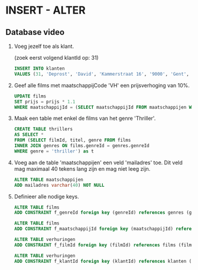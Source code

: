 # INSERT - ALTER
## Database video
1. Voeg jezelf toe als klant.

    (zoek eerst volgend klantId op: 31)
    ```sql
    INSERT INTO klanten
    VALUES (31, 'Deprost', 'David', 'Kammerstraat 16', '9000', 'Gent', 1, 0, '2022-08-30', 0)
    ```

2. Geef alle films met maatschappijCode 'VH' een prijsverhoging van 10%.
    ```sql
    UPDATE films
    SET prijs = prijs * 1.1
    WHERE maatschappijId = (SELECT maatschappijId FROM maatschappijen WHERE maatschappijCode='VH')
    ```

3. Maak een table met enkel de films van het genre 'Thriller'.
    ```sql
    CREATE TABLE thrillers
    AS SELECT *
    FROM (SELECT filmId, titel, genre FROM films
    INNER JOIN genres ON films.genreId = genres.genreId
    WHERE genre = 'thriller') as t
    ```

4. Voeg aan de table 'maatschappijen' een veld 'mailadres' toe. Dit veld mag maximaal 40 tekens lang zijn en mag niet leeg zijn.
    ```sql
    ALTER TABLE maatschappijen
    ADD mailadres varchar(40) NOT NULL
    ```

5. Definieer alle nodige keys.
    ```sql
    ALTER TABLE films
    ADD CONSTRAINT f_genreId foreign key (genreId) references genres (genreId);

    ALTER TABLE films
    ADD CONSTRAINT f_maatschappijId foreign key (maatschappijId) references maatschappijen (maatschappijId);

    ALTER TABLE verhuringen
    ADD CONSTRAINT f_filmId foreign key (filmId) references films (filmId);

    ALTER TABLE verhuringen
    ADD CONSTRAINT f_klantId foreign key (klantId) references klanten (klantId);
    ```

